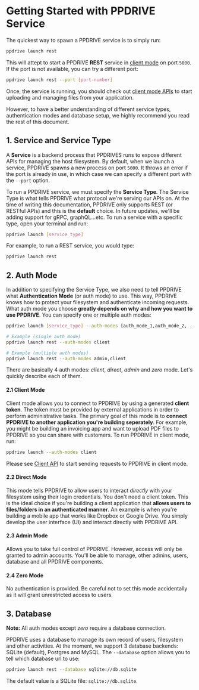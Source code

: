 # Getting Started with PPDRIVE Service
The quickest way to spawn a PPDRIVE service is to simply run:
```sh
ppdrive launch rest
```
This will attept to start a PPDRIVE **REST** service in [client mode](#21-client-mode) on port `5000`. If the port is not available, you can try a different port:
```sh
ppdrive launch rest --port [port-number]
```

Once, the service is running, you should check out [client mode APIs](/docs/apis/rest/CLIENT.MD) to start uploading and managing files from your application.

However, to have a better understanding of different service types, authentication modes and database setup, we highly recommend you read the rest of this document.


## 1. Service and Service Type
A **Service** is a backend process that PPDRIVES runs to expose different APIs for managing the host filesystem. By default, when we launch a service, PPDRIVE spawns a new process on port `5000`. It throws an error if the port is already in use, in which case we can specify a different port with the `--port` option. 

To run a PPDRIVE service, we must specify the **Service Type**. The Service Type is what tells PPDRIVE what protocol we're serving our APIs on. At the time of writing this documentation, PPDRIVE only supports REST (or RESTful APIs) and this is the **default** choice. In future updates, we'll be adding support for gRPC, graphQL...etc. To run a service with a specific type, open your terminal and run:
```sh
ppdrive launch [service_type]
```

For example, to run a REST service, you would type:
```sh
ppdrive launch rest
```

## 2. Auth Mode
In addition to specifying the Service Type, we also need to tell PPDRIVE what **Authentication Mode** (or auth mode) to use. This way, PPDRIVE knows how to protect your filesystem and authenticate incoming requests. What auth mode you choose **greatly depends on why and how you want to use PPDRIVE**. You can specify one or multiple auth modes:
```sh
ppdrive launch [service_type] --auth-modes [auth_mode_1,auth_mode_2, ...]

# Example (single auth mode)
ppdrive launch rest --auth-modes client

# Example (multiple auth modes)
ppdrive launch rest --auth-modes admin,client
```
There are basically 4 auth modes: _client_, _direct_, _admin_ and _zero_ mode. Let's quickly describe each of them. 

#### 2.1 Client Mode
Client mode allows you to connect to PPDRIVE by using a generated **client token**. The token must be provided by external applications in order to perform administrative tasks. The primary goal of this mode is to **connect PPDRIVE to another application you're building seperately**. For example, you might be building an invoicing app and want to upload PDF files to PPDRIVE so you can share with customers. To run PPDRIVE in client mode, run:
```sh
ppdrive launch --auth-modes client
```
Please see [Client API](/docs/apis/rest/CLIENT.MD) to start sending requests to PPDRIVE in client mode.

#### 2.2 Direct Mode
This mode tells PPDRIVE to allow users to interact _directly_ with your filesystem using their login credentials. You don't need a client token. This is the ideal choice if you're building a client application that **allows users to files/folders in an authenticated manner**. An example is when you're building a mobile app that works like Dropbox or Google Drive. You simply develop the user interface (UI) and interact directly with PPDRIVE API.

#### 2.3 Admin Mode
Allows you to take full control of PPDRIVE. However, access will only be granted to admin accounts. You'll be able to manage, other admins, users, database and all PPDRIVE components. 

#### 2.4 Zero Mode
No authentication is provided. Be careful not to set this mode accidentally as it will grant unrestricted access to users.


## 3. Database
**Note:** All auth modes except _zero_ require a database connection.

PPDRIVE uses a database to manage its own record of users, filesystem and other activities. At the moment, we support 3 database backends: SQLite (default), Postgres and MySQL. The `--database` option allows you to tell which database url to use:
```sh
ppdrive launch rest --database sqlite://db.sqlite
```

The default value is a SQLite file: `sqlite://db.sqlite`.